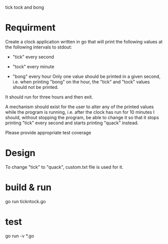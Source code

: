 tick tock and bong

Requirment
=========

Create a clock application written in go that will print the following values at the following intervals to stdout:

- "tick" every second

- "tock" every minute

- "bong" every hour
Only one value should be printed in a given second, i.e. when printing "bong" on the hour, the "tick" and "tock" values should not be printed.

It should run for three hours and then exit.

A mechanism should exist for the user to alter any of the printed values while the program is running, i.e. after the clock has run for 10 minutes I should, without stopping the program, be able to change it so that it stops printing "tick" every second and starts printing "quack" instead.

Please provide appropriate test coverage

Design
======
To change "tick" to "quack", custom.txt file is used for it. 

build & run
==========
go run tickntock.go

test
====
go run -v *.go
